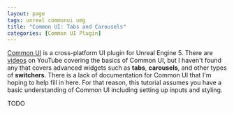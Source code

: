 ```yaml
---
layout: page
tags: unreal commonui umg
title: "Common UI: Tabs and Carousels"
categories: [Common UI Plugin]
---
```


[Common UI](https://docs.unrealengine.com/5.0/en-US/common-ui-plugin-for-advanced-user-interfaces-in-unreal-engine/) is a cross-platform UI plugin for Unreal Engine 5. There are [videos](https://www.youtube.com/watch?v=TTB5y-03SnE) on YouTube covering the basics of Common UI, but I haven't found any that covers advanced widgets such as **tabs**, **carousels**, and other types of **switchers**. There is a lack of documentation for Common UI that I'm hoping to help fill in here. For that reason, this tutorial assumes you have a basic understanding of Common UI including setting up inputs and styling.

TODO
